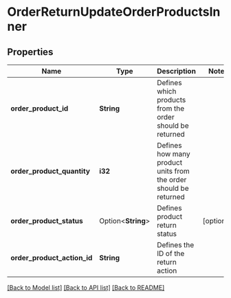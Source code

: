 # OrderReturnUpdateOrderProductsInner

## Properties

Name | Type | Description | Notes
------------ | ------------- | ------------- | -------------
**order_product_id** | **String** | Defines which products from the order should be returned | 
**order_product_quantity** | **i32** | Defines how many product units from the order should be returned | 
**order_product_status** | Option<**String**> | Defines product return status | [optional]
**order_product_action_id** | **String** | Defines the ID of the return action | 

[[Back to Model list]](../README.md#documentation-for-models) [[Back to API list]](../README.md#documentation-for-api-endpoints) [[Back to README]](../README.md)


